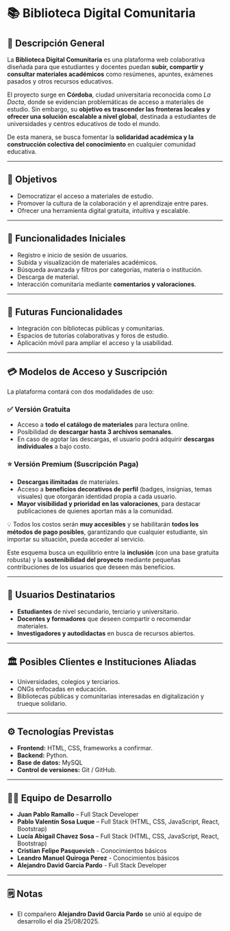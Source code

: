 # 📚 Biblioteca Digital Comunitaria

## 📝 Descripción General

La **Biblioteca Digital Comunitaria** es una plataforma web colaborativa diseñada para que estudiantes y docentes puedan **subir, compartir y consultar materiales académicos** como resúmenes, apuntes, exámenes pasados y otros recursos educativos.

El proyecto surge en **Córdoba**, ciudad universitaria reconocida como _La Docta_, donde se evidencian problemáticas de acceso a materiales de estudio. Sin embargo, su **objetivo es trascender las fronteras locales y ofrecer una solución escalable a nivel global**, destinada a estudiantes de universidades y centros educativos de todo el mundo.

De esta manera, se busca fomentar la **solidaridad académica y la construcción colectiva del conocimiento** en cualquier comunidad educativa.

---

## 🚀 Objetivos

- Democratizar el acceso a materiales de estudio.
- Promover la cultura de la colaboración y el aprendizaje entre pares.
- Ofrecer una herramienta digital gratuita, intuitiva y escalable.

---

## 🔧 Funcionalidades Iniciales

- Registro e inicio de sesión de usuarios.
- Subida y visualización de materiales académicos.
- Búsqueda avanzada y filtros por categorías, materia o institución.
- Descarga de material.
- Interacción comunitaria mediante **comentarios y valoraciones**.

---

## 🌱 Futuras Funcionalidades

- Integración con bibliotecas públicas y comunitarias.
- Espacios de tutorías colaborativas y foros de estudio.
- Aplicación móvil para ampliar el acceso y la usabilidad.

---

## 💳 Modelos de Acceso y Suscripción

La plataforma contará con dos modalidades de uso:

### ✅ Versión Gratuita

- Acceso a **todo el catálogo de materiales** para lectura online.
- Posibilidad de **descargar hasta 3 archivos semanales**.
- En caso de agotar las descargas, el usuario podrá adquirir **descargas individuales** a bajo costo.

### ⭐ Versión Premium (Suscripción Paga)

- **Descargas ilimitadas** de materiales.
- Acceso a **beneficios decorativos de perfil** (badges, insignias, temas visuales) que otorgarán identidad propia a cada usuario.
- **Mayor visibilidad y prioridad en las valoraciones**, para destacar publicaciones de quienes aportan más a la comunidad.

💡 Todos los costos serán **muy accesibles** y se habilitarán **todos los métodos de pago posibles**, garantizando que cualquier estudiante, sin importar su situación, pueda acceder al servicio.

Este esquema busca un equilibrio entre la **inclusión** (con una base gratuita robusta) y la **sostenibilidad del proyecto** mediante pequeñas contribuciones de los usuarios que deseen más beneficios.

---

## 👥 Usuarios Destinatarios

- **Estudiantes** de nivel secundario, terciario y universitario.
- **Docentes y formadores** que deseen compartir o recomendar materiales.
- **Investigadores y autodidactas** en busca de recursos abiertos.

---

## 🏛️ Posibles Clientes e Instituciones Aliadas

- Universidades, colegios y terciarios.
- ONGs enfocadas en educación.
- Bibliotecas públicas y comunitarias interesadas en digitalización y trueque solidario.

---

## ⚙️ Tecnologías Previstas


- **Frontend:** HTML, CSS, frameworks a confirmar.
- **Backend:** Python.
- **Base de datos:** MySQL
- **Control de versiones:** Git / GitHub.

---

## 👨‍💻 Equipo de Desarrollo

- **Juan Pablo Ramallo** – Full Stack Developer
- **Pablo Valentín Sosa Luque** – Full Stack (HTML, CSS, JavaScript, React, Bootstrap)
- **Lucía Abigail Chavez Sosa** – Full Stack (HTML, CSS, JavaScript, React, Bootstrap)
- **Cristian Felipe Pasquevich** - Conocimientos básicos
- **Leandro Manuel Quiroga Perez** - Conocimientos básicos
- **Alejandro David Garcia Pardo** - Full Stack Developer

---

## 🗒️ Notas

- El compañero **Alejandro David Garcia Pardo** se unió al equipo de desarrollo el dia 25/08/2025.

